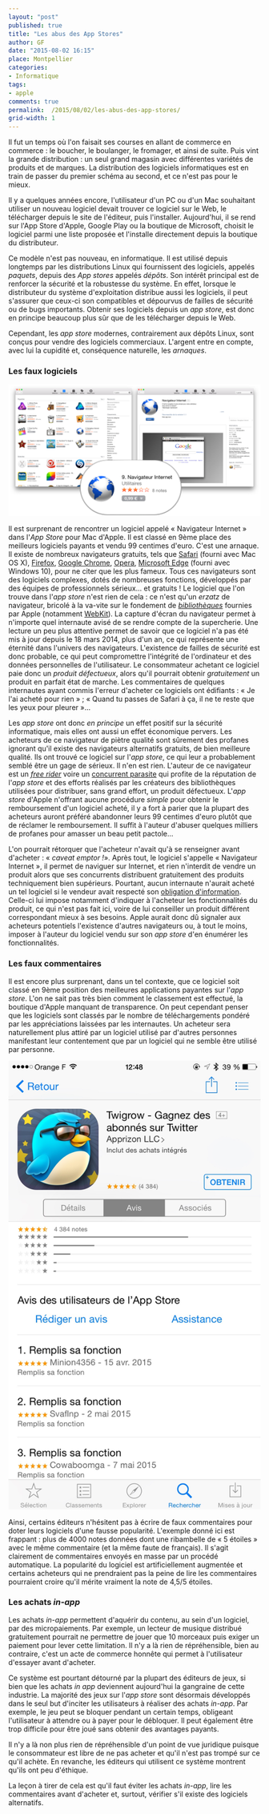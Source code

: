 ```yaml
---
layout: "post"
published: true
title: "Les abus des App Stores"
author: GF
date: "2015-08-02 16:15"
place: Montpellier
categories:
- Informatique
tags:
- apple
comments: true
permalink:  /2015/08/02/les-abus-des-app-stores/
grid-width: 1
---
```


Il fut un temps où l'on faisait ses courses en allant de commerce en commerce : le boucher, le boulanger, le fromager, et ainsi de suite. Puis vint la grande distribution : un seul grand magasin avec différentes variétés de produits et de marques. La distribution des logiciels informatiques est en train de passer du premier schéma au second, et ce n'est pas pour le mieux.

Il y a quelques années encore, l'utilisateur d'un PC ou d'un Mac souhaitant utiliser un nouveau logiciel devait trouver ce logiciel sur le Web, le télécharger depuis le site de l'éditeur, puis l'installer. Aujourd'hui, il se rend sur l'App Store d'Apple, Google Play ou la boutique de Microsoft, choisit le logiciel parmi une liste proposée et l'installe directement depuis la boutique du distributeur.

Ce modèle n'est pas nouveau, en informatique. Il est utilisé depuis longtemps par les distributions Linux qui fournissent des logiciels, appelés _paquets_, depuis des _App stores_ appelés _dépôts_. Son intérêt principal est de renforcer la sécurité et la robustesse du système. En effet, lorsque le distributeur du système d'exploitation distribue aussi les logiciels, il peut s'assurer que ceux-ci son compatibles et dépourvus de failles de sécurité ou de bugs importants. Obtenir ses logiciels depuis un _app store_, est donc en principe beaucoup plus sûr que de les télécharger depuis le Web.

Cependant, les _app store_ modernes, contrairement aux dépôts Linux, sont conçus pour vendre des logiciels commerciaux. L'argent entre en compte, avec lui la cupidité et, conséquence naturelle, les _arnaques_.

### Les faux logiciels

![Exemple d'arnaque](/public/posts/2015-08-02-les-abus-des-app-stores/fake_softwares.png "Exemple d'arnaque")

Il est surprenant de rencontrer un logiciel appelé « Navigateur Internet » dans l'_App Store_ pour Mac d'Apple. Il est classé en 9ème place des meilleurs logiciels payants et vendu 99 centimes d'euro. C'est une arnaque. Il existe de nombreux navigateurs gratuits, tels que [Safari](https://www.apple.com/fr/safari/) (fourni avec Mac OS X), [Firefox](https://www.mozilla.org/fr/firefox/new/), [Google Chrome](https://www.google.fr/chrome/browser/desktop/index.html), [Opera](http://www.opera.com/fr), [Microsoft Edge](http://www.microsoft.com/en-us/windows/microsoft-edge) (fourni avec Windows 10), pour ne citer que les plus fameux. Tous ces navigateurs sont des logiciels complexes, dotés de nombreuses fonctions, développés par des équipes de professionnels sérieux... et gratuits ! Le logiciel que l'on trouve dans l'_app store_ n'est rien de cela : ce n'est qu'un _erzatz_ de navigateur, bricolé à la va-vite sur le fondement de [_bibliothèques_](https://fr.wikipedia.org/wiki/Interface_de_programmation) fournies par Apple (notamment [WebKit](https://fr.wikipedia.org/wiki/WebKit)). La capture d'écran du navigateur permet à n'importe quel internaute avisé de se rendre compte de la supercherie. Une lecture un peu plus attentive permet de savoir que ce logiciel n'a pas été mis à jour depuis le 18 mars 2014, plus d'un an, ce qui représente une éternité dans l'univers des navigateurs. L'existence de failles de sécurité est donc probable, ce qui peut compromettre l'intégrité de l'ordinateur et des données personnelles de l'utilisateur. Le consommateur achetant ce logiciel paie donc un _produit défectueux_, alors qu'il pourrait obtenir _gratuitement_ un produit en parfait état de marche. Les commentaires de quelques internautes ayant commis l'erreur d'acheter ce logiciels ont édifiants : « Je l'ai acheté pour rien » ; « Quand tu passes de Safari à ça, il ne te reste que les yeux pour pleurer »... 

Les _app store_ ont donc _en principe_ un effet positif sur la sécurité informatique, mais elles ont aussi un effet économique pervers. Les acheteurs de ce navigateur de piètre qualité sont sûrement des profanes ignorant qu'il existe des navigateurs alternatifs gratuits, de bien meilleure qualité. Ils ont trouvé ce logiciel sur l'_app store_, ce qui leur a probablement semblé être un gage de sérieux. Il n'en est rien. L'auteur de ce navigateur est un [_free rider_](https://fr.wikipedia.org/wiki/Passager_clandestin_(%C3%A9conomie)) voire un [concurrent parasite](http://www.dictionnaire-juridique.com/definition/parasitisme.php) qui profite de la réputation de l'_app store_ et des efforts réalisés par les créateurs des bibliothèques utilisées pour distribuer, sans grand effort, un produit défectueux. L'_app store_ d'Apple n'offrant aucune procédure _simple_ pour obtenir le remboursement d'un logiciel acheté, il y a fort à parier que la plupart des acheteurs auront préféré abandonner leurs 99 centimes d'euro plutôt que de réclamer le remboursement. Il suffit à l'auteur d'abuser quelques milliers de profanes pour amasser un beau petit pactole...

L'on pourrait rétorquer que l'acheteur n'avait qu'à se renseigner avant d'acheter : « _caveat emptor !_». Après tout, le logiciel s'appelle « Navigateur Internet », il permet de naviguer sur Internet, et rien n'interdit de vendre un produit alors que ses concurrents distribuent gratuitement des produits techniquement bien supérieurs. Pourtant, aucun internaute n'aurait acheté un tel logiciel si le vendeur avait respecté son [obligation d'information](http://www.lexinter.net/JF/obligation_de_conseil_et_d'information_du_vendeur.htm). Celle-ci lui impose notamment d'indiquer à l'acheteur les fonctionnalités du produit, ce qui n'est pas fait ici, voire de lui conseiller un produit différent correspondant mieux à ses besoins. Apple aurait donc dû signaler aux acheteurs potentiels l'existence d'autres navigateurs ou, à tout le moins, imposer à l'auteur du logiciel vendu sur son _app store_ d'en énumérer les fonctionnalités.

### Les faux commentaires

Il est encore plus surprenant, dans un tel contexte, que ce logiciel soit classé en 9ème position des meilleures applications payantes sur l'_app store_. L'on ne sait pas très bien comment le classement est effectué, la boutique d'Apple manquant de transparence. On peut cependant penser que les logiciels sont classés par le nombre de téléchargements pondéré par les appréciations laissées par les internautes. Un acheteur sera naturellement plus attiré par un logiciel utilisé par d'autres personnes manifestant leur contentement que par un logiciel qui ne semble être utilisé par personne.

![Exemple de faux commentaires](/public/posts/2015-08-02-les-abus-des-app-stores/fake_comments.jpg "Exemple de faux commentaires")

Ainsi, certains éditeurs n'hésitent pas à écrire de faux commentaires pour doter leurs logiciels d'une fausse popularité. L'exemple donné ici est frappant : plus de 4000 notes données dont une ribambelle de « 5 étoiles » avec le même commentaire (et la même faute de français). Il s'agit clairement de commentaires envoyés en masse par un procédé automatique. La popularité du logiciel est artificiellement augmentée et certains acheteurs qui ne prendraient pas la peine de lire les commentaires pourraient croire qu'il mérite vraiment la note de 4,5/5 étoiles. 

### Les achats _in-app_

Les achats _in-app_ permettent d'aquérir du contenu, au sein d'un logiciel, par des micropaiements. Par exemple, un lecteur de musique distribué gratuitement pourrait ne permettre de jouer que 10 morceaux puis exiger un paiement pour lever cette limitation. Il n'y a là rien de répréhensible, bien au contraire, c'est un acte de commerce honnête qui permet à l'utilisateur d'essayer avant d'acheter.

Ce système est pourtant détourné par la plupart des éditeurs de jeux, si bien que les achats _in app_ deviennent aujourd'hui la gangraine de cette industrie. La majorité des jeux sur l'_app store_ sont désormais développés dans le seul but d'inciter les utilisateurs à réaliser des achats _in-app_. Par exemple, le jeu peut se bloquer pendant un certain temps, obligeant l'utilisateur à attendre ou à payer pour le débloquer. Il peut également être trop difficile pour être joué sans obtenir des avantages payants.

Il n'y a là non plus rien de répréhensible d'un point de vue juridique puisque le consommateur est libre de ne pas acheter et qu'il n'est pas trompé sur ce qu'il achète. En revanche, les éditeurs qui utilisent ce système montrent qu'ils ont peu d'éthique. 

La leçon à tirer de cela est qu'il faut éviter les achats _in-app_, lire les commentaires avant d'acheter et, surtout, vérifier s'il existe des logiciels alternatifs.













